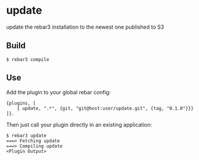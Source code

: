 update
=====

update the rebar3 installation to the newest one published to S3

Build
-----

    $ rebar3 compile

Use
---

Add the plugin to your global rebar config:

    {plugins, [
        { update, ".*", {git, "git@host:user/update.git", {tag, "0.1.0"}}}
    ]}.

Then just call your plugin directly in an existing application:

    $ rebar3 update
    ===> Fetching update
    ===> Compiling update
    <Plugin Output>